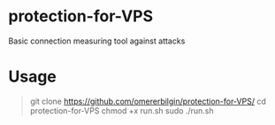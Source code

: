 # protection-for-VPS
Basic connection measuring tool against attacks

# Usage
> git clone https://github.com/omererbilgin/protection-for-VPS/
> cd protection-for-VPS
> chmod +x run.sh
> sudo ./run.sh
